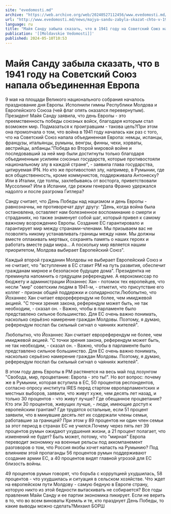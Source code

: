 ```yaml
---
site: "evedomosti.md"
archive: "https://web.archive.org/web/20240527112456/www.evedomosti.md/news/majya-sandu-zabyla-skazat-chto-v-1941-godu-na-sovetskij-soyu"
url: "http://www.evedomosti.md/news/majya-sandu-zabyla-skazat-chto-v-1941-godu-na-sovetskij-soyu"
language: ru
title: "Майя Санду забыла сказать, что в 1941 году на Советский Союз напала объединенная Европа"
publication: '[[Moldavskie Vedomosti]]'
published: 2024-05-10T10:53
---
```


# Майя Санду забыла сказать, что в 1941 году на Советский Союз напала объединенная Европа

9 мая на площади Великого национального собрания началось празднование дня Европы. Исполнили гимны Республики Молдова и Европейского Союза (чей флаг опять оказался перевернутым). Президент Майя Санду заявила, что день Европы - это преемственность победы союзных войск, благодаря которым стал возможен мир. Подмазаться к проигравшим - такова цель?При этом она промолчала о том, что война в 1941 году началась как раз с того, что на Советский Союз напала объединенная Европа: немцы, испанцы, французы, итальянцы, румыны, венгры, финны, чехи, хорваты, австрийцы, албанцы."Победа во Второй мировой войне и последовавший за ней мир были достигнуты только благодаря объединенным усилиям союзных государств, которые противостояли национальному злу в каждой стране", - заявила глава государства, цитируемая IPN. Но кто же противостоял злу, например, в Румынии, где вся общественность, кроме коммунистов, поддерживала Антонеску? Или в Италии, где толпы, захлебываясь от восторга, приветствовали Муссолини? Или в Испании, где режим генерала Франко удержался надолго и после разгрома Гитлера?

Санду считает, что День Победы над нацизмом и день Европы - равнозначны, не противоречат друг другу: "День, когда война была остановлена, оставляет нам болезненное воспоминание о смерти и страданиях, но также знаменует собой шаг, который привел к самому важному возрождению Европы. Создание ЕС гарантировало и гарантирует мир между странами-членами. Мы призываем вас не позволять никому устанавливать границы между нами. Мы должны вместе оплакивать мертвых, сохранять память о наших героях и работать вместе ради мира... А поскольку мир является нашим приоритетом, Молдова выбирает Европейский Союз".

Каждый второй гражданин Молдовы не выбирает Европейский Союз и не считает, что "вступление в ЕС ставит РМ на путь развития, обеспечит гражданам мирное и безопасное будущее дома". Президентка не преминула напомнить о грядущем референдуме. А еврокомиссар по бюджету и администрации Йоханнес Хан - потомок тех европейцев, что несли "мир" советским людям в 1941-м, - отметил, что присутствие его коллег - признак общей поддержки и солидарности.Любопытно, что Йоханнес Хан считает еврореферендум не более, чем имиджевой акцией. "С точки зрения закона, референдум может быть, не так необходим, - сказал он. - Важно, чтобы в парламенте было представлено сильное большинство. Для ЕС очень важно понимать, насколько серьёзно намерение граждан Молдовы. Поэтому, я думаю, референдум послал бы сильный сигнал о чаяниях жителей".

Любопытно, что Йоханнес Хан считает еврореферендум не более, чем имиджевой акцией. "С точки зрения закона, референдум может быть, не так необходим, - сказал он. - Важно, чтобы в парламенте было представлено сильное большинство. Для ЕС очень важно понимать, насколько серьёзно намерение граждан Молдовы. Поэтому, я думаю, референдум послал бы сильный сигнал о чаяниях жителей".

В этом году день Европы в РМ растянется на весь май под лозунгом "Свобода, мир, процветание: Европа - это ты!". Но вот вопрос: почему же в Румынии, которая вступила в ЕС, 50 процентов респондентов, согласно опросу института IRES перед стартом европарламентских и местных выборов, заявили, что живут хуже, чем десять лет назад, и только 30 процентов - что живут лучше? Где обещанное процветание?Кто эти 30 процентов, живущих лучше, - люди, имеющие доступ к европейским грантам? Где трудятся остальные, если 51 процент заявили, что в минувшие десять лет их содержали члены семьи, работавшие за границей? При этом у 89 процентов ни один член семьи за этот период в странах ЕС не учился.Почему через пять лет 39 процентов румын ожидают ухудшения жизни, а 21 процент полагает, что изменений не будет? Быть может, потому, что "мирная" Европа переводит экономику на военные рельсы под аккомпанемент разговоров о том, что Россия якобы хочет напасть на Румынию? Под влиянием этой пропаганды 56 процентов румын поддерживают создание армии ЕС, а 40 процентов видят главной угрозой для ЕС близость войны.

49 процентов румын говорят, что борьба с коррупцией ухудшилась, 58 процентов - что ухудшилась и ситуация в сельском хозяйстве. Что ждет на европейском пути Молдову - самую бедную в Европе страну, которую никто из этой бедности вытаскивать не собирается? Все годы правления Майи Санду и ее партии экономика пикирует. Если не верить в то, что во всем виноваты Кремль и те, кто празднует День Победы, то какие выводы можно сделать?Михаил БОРШ